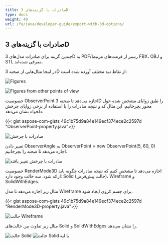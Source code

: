 ```yaml
---
title: صادرات با گزینه‌های 3D
type: docs
weight: 40
url: /fa/java/developer-guide/export-with-3d-options/
---
```


## **صادرات با گزینه‌های 3D**

چندین گزینه برای صادرات مدل‌های 3D به PDF/رستر از فرمت‌های مرتبط FBX، OBJ و STL معرفی شده‌اند.

در اینجا مثال‌هایی از صحنه 3D از نقاط دید مختلف آورده شده است:

![Figures](/cad/_assets/guide/3d/fig1.png)

![Figures from other points of view](/cad/_assets/guide/3d/fig2.png)

خصوصیت ObserverPoint اجازه می‌دهد تا صحنه 3D را طبق زوایای مشخص شده حول محور بچرخانیم. این مثال کد و نتیجه صادرات را با استفاده از برخی زوایای چرخش دلخواه نشان می‌دهد.

{{< gist aspose-com-gists 49c1b75d9a84e149ecf374ece2c2597d "ObserverPoint-property.java">}}

![صادرات با چرخش](/cad/_assets/guide/3d/fig3.png)

تغییر دادن ObserverAngle به ObserverPoint = new ObserverPoint(5, 60, 0) اجازه می‌دهد تا صحنه را بچرخانیم.

![صادرات با چرخش تغییر یافته](/cad/_assets/guide/3d/fig4.png)

خصوصیت RenderMode3D اجازه می‌دهد تا مشخص کنیم که نتیجه صادرات چگونه باید ارائه شود. سه حالت وجود دارد: Solid (حالت پیش‌فرض)، Wireframe و SolidWithEdges.

مثال زیر اجازه می‌دهد تا مدل Wireframe برای جسم کروی ایجاد شود.

{{< gist aspose-com-gists 49c1b75d9a84e149ecf374ece2c2597d "RenderMode3D-property.java">}}

![حالت Wireframe](/cad/_assets/guide/3d/fig5.png)

مثال زیر تفاوت بین حالت‌های Solid و SolidWithEdges را نشان می‌دهد.

![حالت Solid](/cad/_assets/guide/3d/fig6.png)
![حالت Solid با لبه](/cad/_assets/guide/3d/fig7.png)
